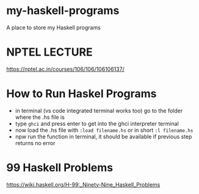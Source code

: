 # my-haskell-programs
A place to store my Haskell programs

# NPTEL LECTURE
https://nptel.ac.in/courses/106/106/106106137/

# How to Run Haskel Programs
- in terminal (vs code integrated terminal works too) go to the folder where the .hs file is
- type `ghci` and press enter to get into the ghci interpreter terminal
- now load the .hs file with `:load filename.hs` or in short `:l filename.hs`
- npw run the function in terminal, it should be available if previous step returns no error


# 99 Haskell Problems
https://wiki.haskell.org/H-99:_Ninety-Nine_Haskell_Problems
